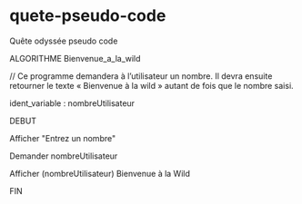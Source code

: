 # quete-pseudo-code
Quête odyssée pseudo code

ALGORITHME Bienvenue_a_la_wild

// Ce programme demandera à l’utilisateur un nombre. Il devra ensuite retourner le texte « Bienvenue à la wild » autant de fois que le nombre saisi. 

ident_variable : nombreUtilisateur

DEBUT

Afficher 
	"Entrez un nombre"

Demander nombreUtilisateur

Afficher (nombreUtilisateur)
  Bienvenue à la Wild

FIN
